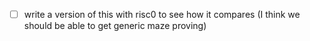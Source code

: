 - [ ] write a version of this with risc0 to see how it compares (I think we should be able to get generic maze proving)